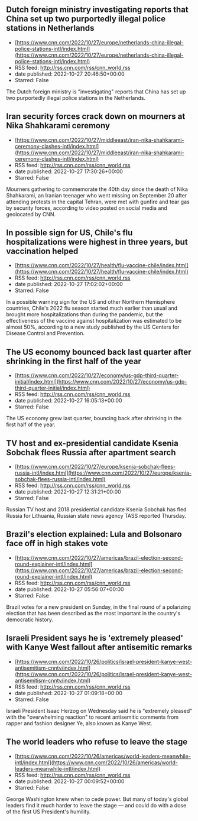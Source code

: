 ## Dutch foreign ministry investigating reports that China set up two purportedly illegal police stations in Netherlands
 - [https://www.cnn.com/2022/10/27/europe/netherlands-china-illegal-police-stations-intl/index.html](https://www.cnn.com/2022/10/27/europe/netherlands-china-illegal-police-stations-intl/index.html)
 - RSS feed: http://rss.cnn.com/rss/cnn_world.rss
 - date published: 2022-10-27 20:46:50+00:00
 - Starred: False

The Dutch foreign ministry is "investigating" reports that China has set up two purportedly illegal police stations in the Netherlands.

## Iran security forces crack down on mourners at Nika Shahkarami ceremony
 - [https://www.cnn.com/2022/10/27/middleeast/iran-nika-shahkarami-ceremony-clashes-intl/index.html](https://www.cnn.com/2022/10/27/middleeast/iran-nika-shahkarami-ceremony-clashes-intl/index.html)
 - RSS feed: http://rss.cnn.com/rss/cnn_world.rss
 - date published: 2022-10-27 17:30:26+00:00
 - Starred: False

Mourners gathering to commemorate the 40th day since the death of Nika Shahkarami, an Iranian teenager who went missing on September 20 after attending protests in the capital Tehran, were met with gunfire and tear gas by security forces, according to video posted on social media and geolocated by CNN.

## In possible sign for US, Chile's flu hospitalizations were highest in three years, but vaccination helped
 - [https://www.cnn.com/2022/10/27/health/flu-vaccine-chile/index.html](https://www.cnn.com/2022/10/27/health/flu-vaccine-chile/index.html)
 - RSS feed: http://rss.cnn.com/rss/cnn_world.rss
 - date published: 2022-10-27 17:02:02+00:00
 - Starred: False

In a possible warning sign for the US and other Northern Hemisphere countries, Chile's 2022 flu season started much earlier than usual and brought more hospitalizations than during the pandemic, but the effectiveness of the vaccine against hospitalization was estimated to be almost 50%, according to a new study published by the US Centers for Disease Control and Prevention.

## The US economy bounced back last quarter after shrinking in the first half of the year
 - [https://www.cnn.com/2022/10/27/economy/us-gdp-third-quarter-initial/index.html](https://www.cnn.com/2022/10/27/economy/us-gdp-third-quarter-initial/index.html)
 - RSS feed: http://rss.cnn.com/rss/cnn_world.rss
 - date published: 2022-10-27 16:05:13+00:00
 - Starred: False

The US economy grew last quarter, bouncing back after shrinking in the first half of the year.

## TV host and ex-presidential candidate Ksenia Sobchak flees Russia after apartment search
 - [https://www.cnn.com/2022/10/27/europe/ksenia-sobchak-flees-russia-intl/index.html](https://www.cnn.com/2022/10/27/europe/ksenia-sobchak-flees-russia-intl/index.html)
 - RSS feed: http://rss.cnn.com/rss/cnn_world.rss
 - date published: 2022-10-27 12:31:21+00:00
 - Starred: False

Russian TV host and 2018 presidential candidate Ksenia Sobchak has fled Russia for Lithuania, Russian state news agency TASS reported Thursday.

## Brazil's election explained: Lula and Bolsonaro face off in high stakes vote
 - [https://www.cnn.com/2022/10/27/americas/brazil-election-second-round-explainer-intl/index.html](https://www.cnn.com/2022/10/27/americas/brazil-election-second-round-explainer-intl/index.html)
 - RSS feed: http://rss.cnn.com/rss/cnn_world.rss
 - date published: 2022-10-27 05:56:07+00:00
 - Starred: False

Brazil votes for a new president on Sunday, in the final round of a polarizing election that has been described as the most important in the country's democratic history.

## Israeli President says he is 'extremely pleased' with Kanye West fallout after antisemitic remarks
 - [https://www.cnn.com/2022/10/26/politics/israel-president-kanye-west-antisemitism-cnntv/index.html](https://www.cnn.com/2022/10/26/politics/israel-president-kanye-west-antisemitism-cnntv/index.html)
 - RSS feed: http://rss.cnn.com/rss/cnn_world.rss
 - date published: 2022-10-27 01:09:18+00:00
 - Starred: False

Israeli President Isaac Herzog on Wednesday said he is "extremely pleased" with the "overwhelming reaction" to recent antisemitic comments from rapper and fashion designer Ye, also known as Kanye West.

## The world leaders who refuse to leave the stage
 - [https://www.cnn.com/2022/10/26/americas/world-leaders-meanwhile-intl/index.html](https://www.cnn.com/2022/10/26/americas/world-leaders-meanwhile-intl/index.html)
 - RSS feed: http://rss.cnn.com/rss/cnn_world.rss
 - date published: 2022-10-27 00:09:52+00:00
 - Starred: False

George Washington knew when to cede power. But many of today's global leaders find it much harder to leave the stage — and could do with a dose of the first US President's humility.
